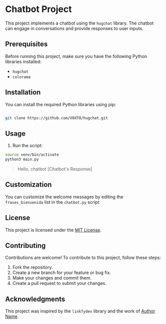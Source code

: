 # Chatbot Project

This project implements a chatbot using the `hugchat` library. The chatbot can engage in conversations and provide responses to user inputs.

## Prerequisites

Before running this project, make sure you have the following Python libraries installed:

- `hugchat`
- `colorama`


## Installation

You can install the required Python libraries using pip:

```bash

git clone https://github.com/V0XTO/hugchat.git
```
## Usage

1. Run the script:

```bash
source venv/bin/activate
python3 main.py
```


> Hello, chatbot
[Chatbot's Response]

## Customization

You can customize the welcome messages by editing the `frases_bienvenida` list in the `chatbot.py` script.

## License

This project is licensed under the [MIT License](LICENSE).


## Contributing

Contributions are welcome! To contribute to this project, follow these steps:

1. Fork the repository.
2. Create a new branch for your feature or bug fix.
3. Make your changes and commit them.
4. Create a pull request to submit your changes.

## Acknowledgments

This project was inspired by the `linkfydev` library and the work of [Author Name](https://beacons.ai/linkfydev).


